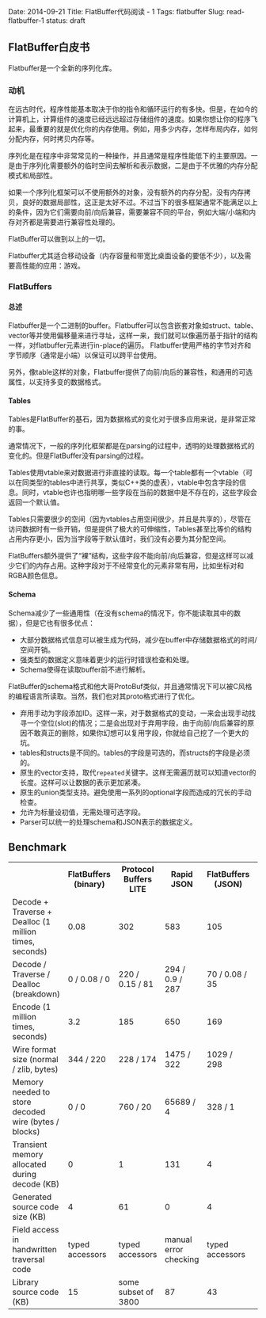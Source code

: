 Date: 2014-09-21
Title: FlatBuffer代码阅读 - 1
Tags: flatbuffer
Slug: read-flatbuffer-1
status: draft

## FlatBuffer白皮书

Flatbuffer是一个全新的序列化库。

### 动机

在远古时代，程序性能基本取决于你的指令和循环运行的有多快。但是，在如今的计算机上，计算组件的速度已经远远超过存储组件的速度。如果你想让你的程序飞起来，最重要的就是优化你的内存使用。例如，用多少内存，怎样布局内存，如何分配内存，何时拷贝内存等。

序列化是在程序中非常常见的一种操作，并且通常是程序性能低下的主要原因。一是由于序列化需要额外的临时空间去解析和表示数据，二是由于不优雅的内存分配模式和局部性。

如果一个序列化框架可以不使用额外的对象，没有额外的内存分配，没有内存拷贝，良好的数据局部性，这正是太好不过。不过当下的很多框架通常不能满足以上的条件，因为它们需要向前/向后兼容，需要兼容不同的平台，例如大端/小端和内存对齐都是需要进行兼容性处理的。

FlatBuffer可以做到以上的一切。

Flatbuffer尤其适合移动设备（内存容量和带宽比桌面设备的要低不少），以及需要高性能的应用：游戏。

### FlatBuffers

#### 总述

Flatbuffer是一个二进制的buffer。Flatbuffer可以包含嵌套对象如struct、table、vector等并使用偏移量来进行寻址，这样一来，我们就可以像遍历基于指针的结构一样，对flatbuffer元素进行in-place的遍历。
Flatbuffer使用严格的字节对齐和字节顺序（通常是小端）以保证可以跨平台使用。

另外，像table这样的对象，Flatbuffer提供了向前/向后的兼容性，和通用的可选属性，以支持多变的数据格式。

#### Tables

Tables是FlatBuffer的基石，因为数据格式的变化对于很多应用来说，是非常正常的事。

通常情况下，一般的序列化框架都是在parsing的过程中，透明的处理数据格式的变化的。但是FlatBuffer没有parsing的过程。

Tables使用vtable来对数据进行非直接的读取。每一个table都有一个vtable（可以在同类型的tables中进行共享，类似C++类的虚表），vtable中包含字段的信息。同时，vtable也许也指明哪一些字段在当前的数据中是不存在的，这些字段会返回一个默认值。

Tables只需要很少的空间（因为vtables占用空间很少，并且是共享的），尽管在访问数据时有一些开销，但是提供了极大的可伸缩性，Tables甚至比等价的结构占用内存更小，因为当字段等于默认值时，我们没有必要为其分配空间。

FlatBuffers额外提供了“裸”结构，这些字段不能向前/向后兼容，但是这样可以减少它们的内存占用。这种字段对于不经常变化的元素非常有用，比如坐标对和RGBA颜色信息。

#### Schema

Schema减少了一些通用性（在没有schema的情况下，你不能读取其中的数据），但是它也有很多优点：

* 大部分数据格式信息可以被生成为代码，减少在buffer中存储数据格式的时间/空间开销。
* 强类型的数据定义意味着更少的运行时错误检查和处理。
* Schema使得在读取buffer前不进行解析。

FlatBuffer的schema格式和他大哥ProtoBuf类似，并且通常情况下可以被C风格的编程语言所读取。当然，我们也对其proto格式进行了优化。

* 弃用手动为字段添加ID。这样一来，对于数据格式的变动，一来会出现手动找寻一个空位(slot)的情况；二是会出现对于弃用字段，由于向前/向后兼容的原因不敢真正的删除，如果你幻想可以复用字段，你就给自己挖了一个更大的坑。
* tables和structs是不同的。tables的字段是可选的，而structs的字段是必须的。
* 原生的vector支持，取代``repeated``关键字。这样无需遍历就可以知道vector的长度。这样可以让数据的表示更加紧凑。
* 原生的union类型支持。避免使用一系列的optional字段而造成的冗长的手动检查。
* 允许为标量设初值，无需处理可选字段。
* Parser可以统一的处理schema和JSON表示的数据定义。

## Benchmark

<table class="table-bordered table-hover">
<tbody>
<tr>
<th></th><th>FlatBuffers (binary) </th><th>Protocol Buffers LITE </th><th>Rapid JSON </th><th>FlatBuffers (JSON) </th><th>pugixml  </th></tr>
<tr>
<td>Decode + Traverse + Dealloc (1 million times, seconds) </td><td>0.08 </td><td>302 </td><td>583 </td><td>105 </td><td>196 </td></tr>
<tr>
<td>Decode / Traverse / Dealloc (breakdown) </td><td>0 / 0.08 / 0 </td><td>220 / 0.15 / 81 </td><td>294 / 0.9 / 287 </td><td>70 / 0.08 / 35 </td><td>41 / 3.9 / 150 </td></tr>
<tr>
<td>Encode (1 million times, seconds) </td><td>3.2 </td><td>185 </td><td>650 </td><td>169 </td><td>273 </td></tr>
<tr>
<td>Wire format size (normal / zlib, bytes) </td><td>344 / 220 </td><td>228 / 174 </td><td>1475 / 322 </td><td>1029 / 298 </td><td>1137 / 341 </td></tr>
<tr>
<td>Memory needed to store decoded wire (bytes / blocks) </td><td>0 / 0 </td><td>760 / 20 </td><td>65689 / 4 </td><td>328 / 1 </td><td>34194 / 3 </td></tr>
<tr>
<td>Transient memory allocated during decode (KB) </td><td>0 </td><td>1 </td><td>131 </td><td>4 </td><td>34 </td></tr>
<tr>
<td>Generated source code size (KB) </td><td>4 </td><td>61 </td><td>0 </td><td>4 </td><td>0 </td></tr>
<tr>
<td>Field access in handwritten traversal code </td><td>typed accessors </td><td>typed accessors </td><td>manual error checking </td><td>typed accessors </td><td>manual error checking </td></tr>
<tr>
<td>Library source code (KB) </td><td>15 </td><td>some subset of 3800 </td><td>87 </td><td>43 </td><td>327 </td></tr>
</tbody>
</table>
